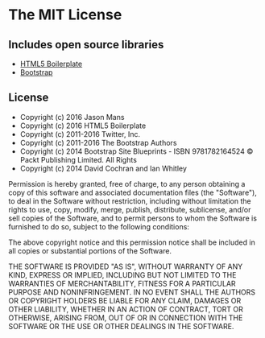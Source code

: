 # The MIT License

## Includes open source libraries
* [HTML5 Boilerplate](http://h5bp.com/)
* [Bootstrap](http://getbootstrap.com/)

## License
* Copyright (c) 2016 Jason Mans
* Copyright (c) 2016 HTML5 Boilerplate
* Copyright (c) 2011-2016 Twitter, Inc.
* Copyright (c) 2011-2016 The Bootstrap Authors
* Copyright (c) 2014 Bootstrap Site Blueprints - ISBN 9781782164524 © Packt Publishing Limited. All Rights 
* Copyright (c) 2014 David Cochran and Ian Whitley

Permission is hereby granted, free of charge, to any person obtaining a copy of
this software and associated documentation files (the "Software"), to deal in
the Software without restriction, including without limitation the rights to
use, copy, modify, merge, publish, distribute, sublicense, and/or sell copies
of the Software, and to permit persons to whom the Software is furnished to do
so, subject to the following conditions:

The above copyright notice and this permission notice shall be included in all
copies or substantial portions of the Software.

THE SOFTWARE IS PROVIDED "AS IS", WITHOUT WARRANTY OF ANY KIND, EXPRESS OR
IMPLIED, INCLUDING BUT NOT LIMITED TO THE WARRANTIES OF MERCHANTABILITY,
FITNESS FOR A PARTICULAR PURPOSE AND NONINFRINGEMENT. IN NO EVENT SHALL THE
AUTHORS OR COPYRIGHT HOLDERS BE LIABLE FOR ANY CLAIM, DAMAGES OR OTHER
LIABILITY, WHETHER IN AN ACTION OF CONTRACT, TORT OR OTHERWISE, ARISING FROM,
OUT OF OR IN CONNECTION WITH THE SOFTWARE OR THE USE OR OTHER DEALINGS IN THE
SOFTWARE.
